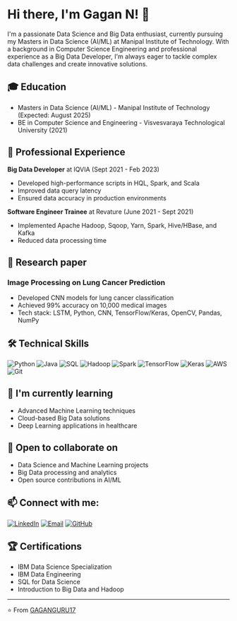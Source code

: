 # Hi there, I'm Gagan N! 👋

I'm a passionate Data Science and Big Data enthusiast, currently pursuing my Masters in Data Science (AI/ML) at Manipal Institute of Technology. With a background in Computer Science Engineering and professional experience as a Big Data Developer, I'm always eager to tackle complex data challenges and create innovative solutions.

## 🎓 Education
- Masters in Data Science (AI/ML) - Manipal Institute of Technology (Expected: August 2025)
- BE in Computer Science and Engineering - Visvesvaraya Technological University (2021)

## 💼 Professional Experience
**Big Data Developer** at IQVIA (Sept 2021 - Feb 2023)
- Developed high-performance scripts in HQL, Spark, and Scala
- Improved data query latency
- Ensured data accuracy in production environments

**Software Engineer Trainee** at Revature (June 2021 - Sept 2021)
- Implemented Apache Hadoop, Sqoop, Yarn, Spark, Hive/HBase, and Kafka
- Reduced data processing time

## 🚀 Research paper

### Image Processing on Lung Cancer Prediction
- Developed CNN models for lung cancer classification
- Achieved 99% accuracy on 10,000 medical images
- Tech stack: LSTM, Python, CNN, TensorFlow/Keras, OpenCV, Pandas, NumPy

## 🛠 Technical Skills

![Python](https://img.shields.io/badge/-Python-3776AB?style=flat-square&logo=Python&logoColor=white)
![Java](https://img.shields.io/badge/-Java-007396?style=flat-square&logo=Java&logoColor=white)
![SQL](https://img.shields.io/badge/-SQL-4479A1?style=flat-square&logo=MySQL&logoColor=white)
![Hadoop](https://img.shields.io/badge/-Hadoop-66CCFF?style=flat-square&logo=Apache-Hadoop&logoColor=black)
![Spark](https://img.shields.io/badge/-Spark-E25A1C?style=flat-square&logo=Apache-Spark&logoColor=white)
![TensorFlow](https://img.shields.io/badge/-TensorFlow-FF6F00?style=flat-square&logo=TensorFlow&logoColor=white)
![Keras](https://img.shields.io/badge/-Keras-D00000?style=flat-square&logo=Keras&logoColor=white)
![AWS](https://img.shields.io/badge/-AWS-232F3E?style=flat-square&logo=Amazon-AWS&logoColor=white)
![Git](https://img.shields.io/badge/-Git-F05032?style=flat-square&logo=git&logoColor=white)

## 🌱 I'm currently learning
- Advanced Machine Learning techniques
- Cloud-based Big Data solutions
- Deep Learning applications in healthcare

## 💼 Open to collaborate on
- Data Science and Machine Learning projects
- Big Data processing and analytics
- Open source contributions in AI/ML

## 📫 Connect with me:

[![LinkedIn](https://img.shields.io/badge/-LinkedIn-0077B5?style=flat-square&logo=LinkedIn&logoColor=white)](https://www.linkedin.com/in/gagan-n/)
[![Email](https://img.shields.io/badge/-Email-D14836?style=flat-square&logo=Gmail&logoColor=white)](mailto:gaganguru94@gmail.com)
[![GitHub](https://img.shields.io/badge/-GitHub-181717?style=flat-square&logo=GitHub&logoColor=white)](https://github.com/GAGANGURU17)

## 🏆 Certifications
- IBM Data Science Specialization
- IBM Data Engineering
- SQL for Data Science
- Introduction to Big Data and Hadoop

---

⭐️ From [GAGANGURU17](https://github.com/GAGANGURU17)

